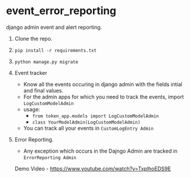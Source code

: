 # event_error_reporting
django admin event and alert reporting.

1. Clone the repo.

2. `pip install -r requirements.txt`

4. `python manage.py migrate`

3. Event tracker
    - Know all the events occuring in django admin with the fields intial and final values.
    - For the admin apps for which you need to track the events, import `LogCustomModelAdmin`
    - usage:
        - `from token_app.models import LogCustomModelAdmin`
        - `class YourModelAdmin(LogCustomModelAdmin)`
    - You can track all your events in `CustomLogEntry Admin`
    
4. Error Reporting.

    - Any exception which occurs in the Dajngo Admin are tracked in `ErrorReporting Admin`
    
    Demo Video - https://www.youtube.com/watch?v=TxplhoEDS9E
